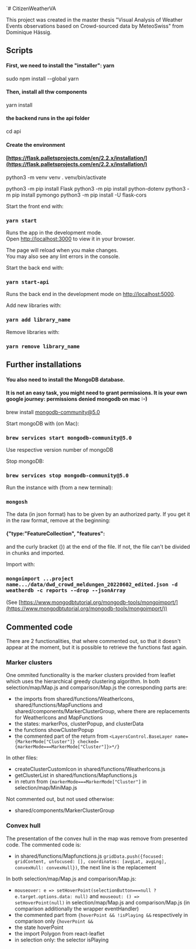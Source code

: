 `# CitizenWeatherVA

This project was created in the master thesis "Visual Analysis of Weather Events observations based on Crowd-sourced data by MeteoSwiss" from Dominique Hässig.

## Scripts
#### First, we need to install the "installer": yarn
sudo npm install --global yarn
#### Then,  install all thw components
yarn install
#### the backend runs in the api folder
cd api
#### Create the environment
#### [https://flask.palletsprojects.com/en/2.2.x/installation/](https://flask.palletsprojects.com/en/2.2.x/installation/)
python3 -m venv venv
. venv/bin/activate

python3 -m pip install Flask
python3 -m pip install python-dotenv
python3 -m pip install pymongo
python3 -m pip install -U flask-cors

Start the front end with:

### `yarn start`

Runs the app in the development mode.\
Open [http://localhost:3000](http://localhost:3000) to view it in your browser.

The page will reload when you make changes.\
You may also see any lint errors in the console.


Start the back end with:

### `yarn start-api`

Runs the back end  in the development mode on [http://localhost:5000](http://localhost:5000).

Add new libraries with:

### `yarn add library_name`

Remove libraries with:

### `yarn remove library_name`

## Further installations

#### You also need to install the MongoDB database. 
#### It is not an easy task, you might need to grant permissions. It is your own google journey: permissions denied mongodb on mac :-)
brew install mongodb-community@5.0

Start mongoDB with (on Mac):
### `brew services start mongodb-community@5.0`

Use respective version number of mongoDB

Stop mongoDB:
### `brew services stop mongodb-community@5.0`

Run the instance with (from a new terminal):
### `mongosh`


The data (in json format) has to be given by an authorized party. If you get it in the raw format, remove at the beginning:

#### {"type:"FeatureCollection", "features":

and the curly bracket (}) at the end of the file. If not, the file can't be divided in chunks and imported.

Import with:

### `mongoimport ...project name.../data/dwd_crowd_meldungen_20220602_edited.json -d weatherdb -c reports --drop --jsonArray`
(See [https://www.mongodbtutorial.org/mongodb-tools/mongoimport/](https://www.mongodbtutorial.org/mongodb-tools/mongoimport/))

## Commented code

There are 2 functionalities, that where commented out, so that it doesn't appear at the moment, but it is possible to retrieve the functions fast again.

### Marker clusters
One ommited functionality is the marker clusters provided from leaflet which uses the hierarchical greedy clustering algorithm. 
In both selection/map/Map.js and comparison/Map.js the corresponding parts are:
- the imports from shared/functions/WeatherIcons, shared/functions/MapFunctions and shared/components/MarkerClusterGroup, where there are replacements for WeatherIcons and MapFunctions
- the states: markerPos, clusterPopup, and clusterData
- the functions showClusterPopup
- the commented part of the return from
`<LayersControl.BaseLayer name={MarkerMode["Cluster"]} checked={markerMode===MarkerMode["Cluster"]}>*/}`

In other files:
- createClusterCustomIcon in shared/functions/WeatherIcons.js
- getClusterList in shared/functions/Mapfunctions.js
- in return from `{markerMode===MarkerMode["Cluster"]` in selection/map/MiniMap.js

Not commented out, but not used otherwise:
- shared/components/MarkerClusterGroup

### Convex hull
The presentation of the convex hull in the map was remove from presented code.
The commented code is:
- in shared/functions/Mapfunctions.js `gridData.push({focused: gridContent, unfocused: [], coordinates: [avgLat, avgLng], convexHull: convexHull})`, the next line is the replacement

In both selection/map/Map.js and comparison/Map.js:
- `mouseover: e => setHoverPoint(selectionButton===null ? e.target.options.data: null)` and `mouseout: () => setHoverPoint(null)` in selection/map/Map.js and comparison/Map.js (in comparison additionally the wrapper eventHandler)
- the commented part from `{hoverPoint && !isPlaying &&` respectively in comparison only `{hoverPoint &&`
- the state hoverPoint
- the import Polygon from react-leaflet
- in selection only: the selector isPlaying
